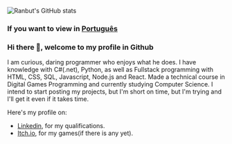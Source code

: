 ![Ranbut's GitHub stats](https://github-readme-stats.vercel.app/api?username=ranbut&theme=radical&hide=contribs,prs)

### If you want to view in [Português](https://github.com/Ranbut/Ranbut/blob/main/README.br.md)

### Hi there 👋, welcome to my profile in Github

I am curious, daring programmer who enjoys what he does. I have knowledge with C#(.net), Python, as well as Fullstack programming with HTML, CSS, SQL, Javascript, Node.js and React. Made a technical course in Digital Games Programming and currently studying Computer Science. I intend to start posting my projects, but I'm short on time, but I'm trying and I'll get it even if it takes time.

Here's my profile on:
* [Linkedin](https://www.linkedin.com/in/vitor-gabriel-do-carmo-alves-da-silva-7148901b3/?locale=en_US), for my qualifications.
* [Itch.io](https://ranbut.itch.io), for my games(if there is any yet).
